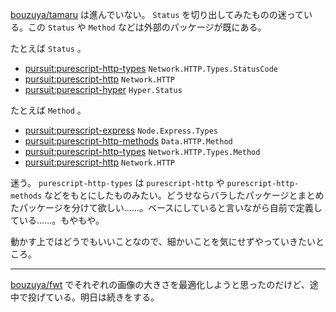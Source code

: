 [bouzuya/tamaru][] は進んでいない。 `Status` を切り出してみたものの迷っている。この `Status` や `Method` などは外部のパッケージが既にある。

たとえば `Status` 。

- [pursuit:purescript-http-types][] `Network.HTTP.Types.StatusCode`
- [pursuit:purescript-http][] `Network.HTTP`
- [pursuit:purescript-hyper][] `Hyper.Status`

たとえば `Method` 。

- [pursuit:purescript-express][] `Node.Express.Types`
- [pursuit:purescript-http-methods][] `Data.HTTP.Method`
- [pursuit:purescript-http-types][] `Network.HTTP.Types.Method`
- [pursuit:purescript-http][] `Network.HTTP`

迷う。 `purescript-http-types` は `purescript-http` や `purescript-http-methods` などをもとにしたものみたい。どうせならバラしたパッケージとまとめたパッケージを分けて欲しい……。ベースにしていると言いながら自前で定義している……。もやもや。

動かす上ではどうでもいいことなので、細かいことを気にせずやっていきたいところ。

-----

[bouzuya/fwt][] でそれぞれの画像の大きさを最適化しようと思ったのだけど、途中で投げている。明日は続きをする。

[bouzuya/fwt]: https://github.com/bouzuya/fwt
[bouzuya/tamaru]: https://github.com/bouzuya/tamaru
[pursuit:purescript-express]: https://pursuit.purescript.org/packages/purescript-express/0.6.4
[pursuit:purescript-http-methods]: https://pursuit.purescript.org/packages/purescript-http-methods/3.0.0
[pursuit:purescript-http-types]: https://pursuit.purescript.org/packages/purescript-http-types/0.6.1
[pursuit:purescript-http]: https://pursuit.purescript.org/packages/purescript-http/3.0.0
[pursuit:purescript-hyper]: https://pursuit.purescript.org/packages/purescript-hyper/0.8.0
